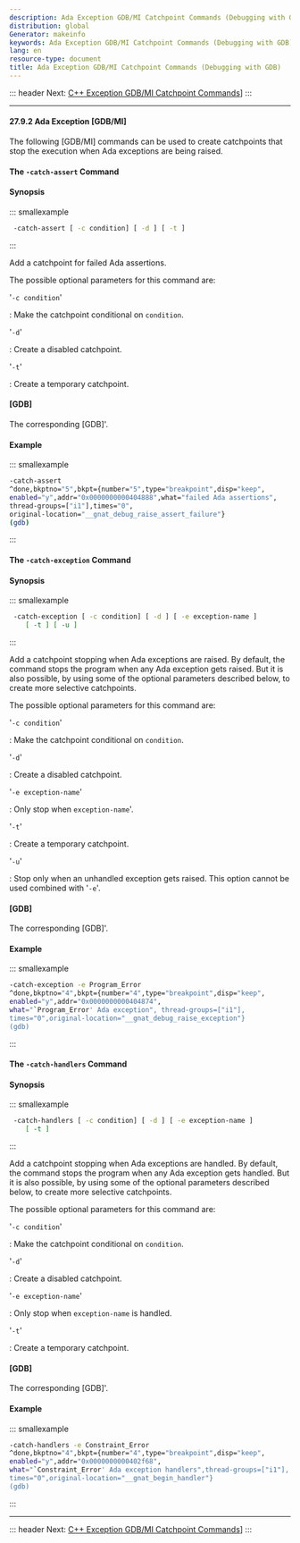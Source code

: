 ```yaml
---
description: Ada Exception GDB/MI Catchpoint Commands (Debugging with GDB)
distribution: global
Generator: makeinfo
keywords: Ada Exception GDB/MI Catchpoint Commands (Debugging with GDB)
lang: en
resource-type: document
title: Ada Exception GDB/MI Catchpoint Commands (Debugging with GDB)
---
```

::: header
Next: [C++ Exception GDB/MI Catchpoint Commands](C_002b_002b-Exception-GDB_002fMI-Catchpoint-Commands.html#C_002b_002b-Exception-GDB_002fMI-Catchpoint-Commands)]
:::

---

#### 27.9.2 Ada Exception [GDB/MI]

The following [GDB/MI] commands can be used to create catchpoints that stop the execution when Ada exceptions are being raised.

#### The `-catch-assert` Command

#### Synopsis

::: smallexample

```bash
 -catch-assert [ -c condition] [ -d ] [ -t ]
```

:::

Add a catchpoint for failed Ada assertions.

The possible optional parameters for this command are:

'`-c condition`'

:   Make the catchpoint conditional on `condition`.

'`-d`'

:   Create a disabled catchpoint.

'`-t`'

:   Create a temporary catchpoint.

#### [GDB]

The corresponding [GDB]'.

#### Example

::: smallexample

```bash
-catch-assert
^done,bkptno="5",bkpt={number="5",type="breakpoint",disp="keep",
enabled="y",addr="0x0000000000404888",what="failed Ada assertions",
thread-groups=["i1"],times="0",
original-location="__gnat_debug_raise_assert_failure"}
(gdb)
```

:::

#### The `-catch-exception` Command

#### Synopsis

::: smallexample

```bash
 -catch-exception [ -c condition] [ -d ] [ -e exception-name ]
    [ -t ] [ -u ]
```

:::

Add a catchpoint stopping when Ada exceptions are raised. By default, the command stops the program when any Ada exception gets raised. But it is also possible, by using some of the optional parameters described below, to create more selective catchpoints.

The possible optional parameters for this command are:

'`-c condition`'

:   Make the catchpoint conditional on `condition`.

'`-d`'

:   Create a disabled catchpoint.

'`-e exception-name`'

:   Only stop when `exception-name`'.

'`-t`'

:   Create a temporary catchpoint.

'`-u`'

:   Stop only when an unhandled exception gets raised. This option cannot be used combined with '`-e`'.

#### [GDB]

The corresponding [GDB]'.

#### Example

::: smallexample

```bash
-catch-exception -e Program_Error
^done,bkptno="4",bkpt={number="4",type="breakpoint",disp="keep",
enabled="y",addr="0x0000000000404874",
what="`Program_Error' Ada exception", thread-groups=["i1"],
times="0",original-location="__gnat_debug_raise_exception"}
(gdb)
```

:::

#### The `-catch-handlers` Command

#### Synopsis

::: smallexample

```bash
 -catch-handlers [ -c condition] [ -d ] [ -e exception-name ]
    [ -t ]
```

:::

Add a catchpoint stopping when Ada exceptions are handled. By default, the command stops the program when any Ada exception gets handled. But it is also possible, by using some of the optional parameters described below, to create more selective catchpoints.

The possible optional parameters for this command are:

'`-c condition`'

:   Make the catchpoint conditional on `condition`.

'`-d`'

:   Create a disabled catchpoint.

'`-e exception-name`'

:   Only stop when `exception-name` is handled.

'`-t`'

:   Create a temporary catchpoint.

#### [GDB]

The corresponding [GDB]'.

#### Example

::: smallexample

```bash
-catch-handlers -e Constraint_Error
^done,bkptno="4",bkpt={number="4",type="breakpoint",disp="keep",
enabled="y",addr="0x0000000000402f68",
what="`Constraint_Error' Ada exception handlers",thread-groups=["i1"],
times="0",original-location="__gnat_begin_handler"}
(gdb)
```

:::

---

::: header
Next: [C++ Exception GDB/MI Catchpoint Commands](C_002b_002b-Exception-GDB_002fMI-Catchpoint-Commands.html#C_002b_002b-Exception-GDB_002fMI-Catchpoint-Commands)]
:::

